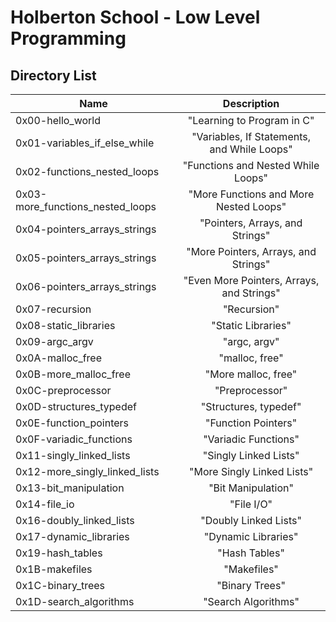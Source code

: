 # Holberton School - Low Level Programming

## Directory List
| Name	  | Description						     |
| --------------- |:--------------------------------------------------------:|
| 0x00-hello_world  | "Learning to Program in C" |
| 0x01-variables_if_else_while | "Variables, If Statements, and While Loops" |
| 0x02-functions_nested_loops | "Functions and Nested While Loops" |
| 0x03-more_functions_nested_loops | "More Functions and More Nested Loops" |
| 0x04-pointers_arrays_strings | "Pointers, Arrays, and Strings" |
| 0x05-pointers_arrays_strings | "More Pointers, Arrays, and Strings" |
| 0x06-pointers_arrays_strings | "Even More Pointers, Arrays, and Strings" |
| 0x07-recursion | "Recursion" |
| 0x08-static_libraries | "Static Libraries" |
| 0x09-argc_argv | "argc, argv" |
| 0x0A-malloc_free | "malloc, free" |
| 0x0B-more_malloc_free | "More malloc, free" |
| 0x0C-preprocessor | "Preprocessor" |
| 0x0D-structures_typedef | "Structures, typedef" |
| 0x0E-function_pointers | "Function Pointers" |
| 0x0F-variadic_functions | "Variadic Functions" |
| 0x11-singly_linked_lists | "Singly Linked Lists" |
| 0x12-more_singly_linked_lists | "More Singly Linked Lists" |
| 0x13-bit_manipulation | "Bit Manipulation" |
| 0x14-file_io | "File I/O" |
| 0x16-doubly_linked_lists | "Doubly Linked Lists" |
| 0x17-dynamic_libraries | "Dynamic Libraries" |
| 0x19-hash_tables | "Hash Tables" |
| 0x1B-makefiles | "Makefiles" |
| 0x1C-binary_trees | "Binary Trees" |
| 0x1D-search_algorithms | "Search Algorithms" |
